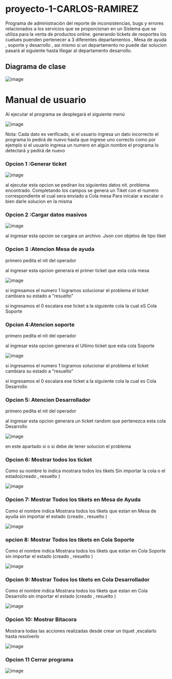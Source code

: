 # proyecto-1-CARLOS-RAMIREZ
Programa de administración del reporte de inconsistencias, bugs y errores relacionados a los servicios que  se proporcionan en un Sistema que se utiliza para la venta de productos online. generando tickets de reoportes los cuelues puenden pertenecer a 3 diferentes departamentos , Mesa de ayuda , soporte y desarrollo , asi mismo si un departamento no puede dar solucion pasará al siguiente hasta lllegar al departamento desarrollo.
## Diagrama de clase
![image](https://user-images.githubusercontent.com/109763655/187012849-1a872001-6bad-47ec-9ee7-59a4f8a85069.png)

# Manual de usuario
Al ejecutar el programa se desplegará el siguiente menú 

![image](https://user-images.githubusercontent.com/109763655/187012894-12d23d5b-5566-47c6-b5b8-68d3f2725f3b.png)

Nota: Cada dato es verificado, si el usuario ingresa un dato incorrecto el programa lo pedirá de nuevo hasta que ingrese uno correcto como por ejemplo si el usuario ingresa un numero en algún nombre el programa lo detectará y pedirá de nuevo 

### Opcion 1 :Generar ticket
![image](https://user-images.githubusercontent.com/109763655/187013044-03cbfcf5-9427-4093-b0f9-df50b89c0b9b.png)


al ejecutar esta opcion se pediran los siguientes datos 
nit.
problema encontrado.
Completando los campos se genera un Tiket con el numero correspondiente el cual sera enviado a Cola mesa Para inicaiar a escalar o bien darle solucion en la misma 

### Opcion 2 :Cargar datos masivos 
![image](https://user-images.githubusercontent.com/109763655/187013087-2ee6944b-8796-46c9-9666-47e77cb88d05.png)

al ingresar esta opcion se cargara un archivo .Json con objetos de tipo tiket  

### Opcion 3 :Atencion Mesa de ayuda

primero pedita el nit del operador 

al ingresar esta opcion generara el primer ticket que esta cola mesa

![image](https://user-images.githubusercontent.com/109763655/187013185-8336352f-edb7-43cf-8b00-acd1874fffcf.png)

si ingresamos el numero 1  logramos solucionar el problema el ticket cambiara su estado a "resuelto"

si ingresamos el 0 escalara ese ticket a la siguiente cola la cual eS Cola Soporte 

### Opcion 4:Atencion soporte 

primero pedita el nit del operador 

al ingresar esta opcion generara el Ultimo ticket que esta cola Soporte

![image](https://user-images.githubusercontent.com/109763655/187013460-c4f4914a-1029-4661-b2d3-5683932f8222.png)

si ingresamos el numero 1  logramos solucionar el problema el ticket cambiara su estado a "resuelto"

si ingresamos el 0 escalara ese ticket a la siguiente cola la cual es Cola Desarrollo

### Opcion 5: Atencion Desarrollador

primero pedita el nit del operador 

al ingresar esta opcion generara un ticket random que pertenezca esta cola Desarrollo

![image](https://user-images.githubusercontent.com/109763655/187013546-8f6092eb-6f5f-4f2b-b088-07152a3c328f.png)

en este apartado si o si debe de tener solucion el problema 


### Opcion 6: Mostrar todos los ticket 
Como su nombre lo indica mostrara todos los tikets Sin importar la cola o el estado(creado , resuelto )

![image](https://user-images.githubusercontent.com/109763655/187013605-ed281412-c02e-4cd9-b384-0f90d0c2aa96.png)

### Opcion 7: Mostrar Todos los tikets en Mesa de Ayuda
Como el nombre indica Mostrara todos los tikets que estan en Mesa de ayuda sin importar el estado  (creado , resuelto )

![image](https://user-images.githubusercontent.com/109763655/187013650-8eded52d-bc18-4ef7-8cb3-2c735501ea9a.png)

### opcion 8: Mostrar Todos los tikets en Cola Soporte

Como el nombre indica Mostrara todos los tikets que estan en Cola Soporte sin importar el estado  (creado , resuelto )


![image](https://user-images.githubusercontent.com/109763655/187013680-3a72f9fd-419e-41d3-aa96-42a87e6401b5.png)

### Opcion 9: Mostrar Todos los tikets en Cola Desarrollador

Como el nombre indica Mostrara todos los tikets que estan en Cola Desarrollo sin importar el estado  (creado , resuelto )

![image](https://user-images.githubusercontent.com/109763655/187013742-592441f8-1d58-484b-a2f5-b4530f0e20e4.png)

### Opcion 10: Mostrar Bitacora

Mostrara todas las acciones realizadas desde crear un tiquet ,escalarlo hasta resolverlo

![image](https://user-images.githubusercontent.com/109763655/187013790-d042f0fa-a06e-4c95-8c9a-8c4fbe3df136.png)

### Opcion 11 Cerrar programa 

![image](https://user-images.githubusercontent.com/109763655/187013813-1ef958cc-32f0-4780-98e0-8cd09a0718bb.png)













